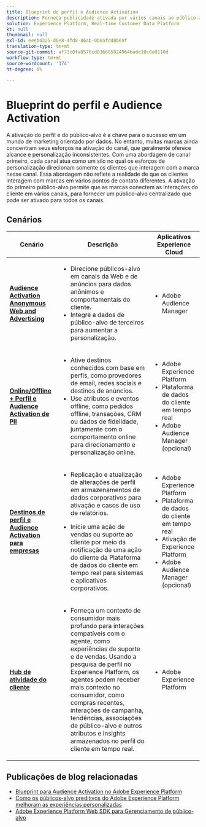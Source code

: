 ```yaml
---
title: Blueprint do perfil e Audience Activation
description: Forneça publicidade ativada por vários canais ao público-alvo da plataforma de dados do cliente em tempo real ​.
solution: Experience Platform, Real-time Customer Data Platform
kt: null
thumbnail: null
exl-id: eeeb4325-d0e8-4fd8-86ab-0b8afdd0b69f
translation-type: tm+mt
source-git-commit: af73c0fa0576cd836685824964bade10c0e0110d
workflow-type: tm+mt
source-wordcount: '374'
ht-degree: 0%

---
```



# Blueprint do perfil e Audience Activation

A ativação do perfil e do público-alvo é a chave para o sucesso em um mundo de marketing orientado por dados. No entanto, muitas marcas ainda concentram seus esforços na ativação do canal, que geralmente oferece alcance e personalização inconsistentes. Com uma abordagem de canal primeiro, cada canal atua como um silo no qual os esforços de personalização direcionam somente os clientes que interagem com a marca nesse canal. Essa abordagem não reflete a realidade de que os clientes interagem com marcas em vários pontos de contato diferentes. A ativação do primeiro público-alvo permite que as marcas conectem as interações do cliente em vários canais, para fornecer um público-alvo centralizado que pode ser ativado para todos os canais.

## Cenários

| Cenário | Descrição | Aplicativos Experience Cloud |
|---|---|---|
| **[Audience Activation Anonymous Web and Advertising](anonymous.md)** | <ul><li>Direcione públicos-alvo em canais da Web e de anúncios para dados anônimos e comportamentais do cliente.</li><li>Integre a dados de público-alvo de terceiros para aumentar a personalização.</li></ul> | <ul><li>Adobe Audience Manager</li></ul> |
| **[Online/Offline + Perfil e Audience Activation de PII](online-offline.md)** | <ul><li>Ative destinos conhecidos com base em perfis, como provedores de email, redes sociais e destinos de anúncios. </li><li>Use atributos e eventos offline, como pedidos offline, transações, CRM ou dados de fidelidade, juntamente com o comportamento online para direcionamento e personalização online.</li></ul> | <ul><li>Adobe Experience Platform</li><li> Plataforma de dados do cliente em tempo real</li><li>Adobe Audience Manager (opcional)</li></ul> |
| **[Destinos de perfil e Audience Activation para empresas](enterprise-destinations.md)** | <ul><li>Replicação e atualização de alterações de perfil em armazenamentos de dados corporativos para ativação e casos de uso de relatórios. </li></ul><ul><li>Inicie uma ação de vendas ou suporte ao cliente por meio da notificação de uma ação do cliente da Plataforma de dados do cliente em tempo real para sistemas e aplicativos corporativos.</li></ul> | <ul><li>Adobe Experience Platform</li><li>Plataforma de dados do cliente em tempo real</li><li>Ativação de Experience Platform</li><li>Adobe Audience Manager (opcional)</li></ul> |
| **[Hub de atividade do cliente](customer-activity.md)** | <ul><li>Forneça um contexto de consumidor mais profundo para interações compatíveis com o agente, como experiências de suporte e de vendas. Usando a pesquisa de perfil no Experience Platform, os agentes podem receber mais contexto no consumidor, como compras recentes, interações de campanha, tendências, associações de público-alvo e outros atributos e insights armazenados no perfil do cliente em tempo real.</li></ul> | <ul><li>Adobe Experience Platform</li></ul> |

## Publicações de blog relacionadas

* [Blueprint para Audience Activation no Adobe Experience Platform](https://medium.com/adobetech/a-blueprint-for-audience-activation-in-adobe-experience-platform-b2b30fae90fd)
* [Como os públicos-alvo preditivos do Adobe Experience Platform melhoram as experiências personalizadas](https://medium.com/adobetech/how-adobe-experience-platform-predictive-audiences-improves-personalized-experiences-1f75a60cb7a3)
* [Adobe Experience Platform Web SDK para Gerenciamento de público-alvo](https://medium.com/adobetech/adobe-experience-platform-web-sdk-for-audience-management-751fa6d063bc)
